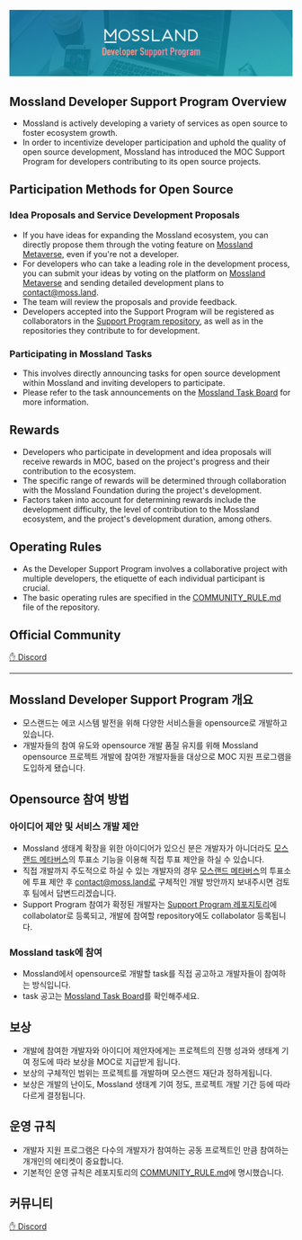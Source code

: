 ![dsp](https://github.com/mossland/MosslandDeveloperSupportProgram/blob/main/MosslandDeveloperSupportProgram_header_img.png)

## Mossland Developer Support Program Overview
  - Mossland is actively developing a variety of services as open source to foster ecosystem growth.
  - In order to incentivize developer participation and uphold the quality of open source development, Mossland has introduced the MOC Support Program for developers contributing to its open source projects.

## Participation Methods for Open Source
  ### Idea Proposals and Service Development Proposals
  - If you have ideas for expanding the Mossland ecosystem, you can directly propose them through the voting feature on [Mossland Metaverse](https://meta.moss.land), even if you're not a developer.
  - For developers who can take a leading role in the development process, you can submit your ideas by voting on the platform on [Mossland Metaverse](https://meta.moss.land) and sending detailed development plans to contact@moss.land.
  - The team will review the proposals and provide feedback.
  - Developers accepted into the Support Program will be registered as collaborators in the [Support Program repository](https://github.com/mossland/MosslandDeveloperSupportProgram), as well as in the repositories they contribute to for development.
  ### Participating in Mossland Tasks
  - This involves directly announcing tasks for open source development within Mossland and inviting developers to participate.
  - Please refer to the task announcements on the [Mossland Task Board](https://github.com/users/mossland/projects/3) for more information.

## Rewards
  - Developers who participate in development and idea proposals will receive rewards in MOC, based on the project's progress and their contribution to the ecosystem.
  - The specific range of rewards will be determined through collaboration with the Mossland Foundation during the project's development.
  - Factors taken into account for determining rewards include the development difficulty, the level of contribution to the Mossland ecosystem, and the project's development duration, among others.

## Operating Rules
- As the Developer Support Program involves a collaborative project with multiple developers, the etiquette of each individual participant is crucial.
- The basic operating rules are specified in the [COMMUNITY_RULE.md](https://github.com/mossland/MosslandDeveloperSupportProgram/blob/main/COMMUNITY_RULE.md) file of the repository.

## Official Community
[✋ Discord](https://discord.gg/N6RCGZuDqV)
- - -

## Mossland Developer Support Program 개요
  - 모스랜드는 에코 시스템 발전을 위해 다양한 서비스들을 opensource로 개발하고 있습니다.
  - 개발자들의 참여 유도와 opensource 개발 품질 유지를 위해 Mossland opensource 프로젝트 개발에 참여한 개발자들을 대상으로 MOC 지원 프로그램을 도입하게 됐습니다.

## Opensource 참여 방법
  ### 아이디어 제안 및 서비스 개발 제안
  - Mossland 생태계 확장을 위한 아이디어가 있으신 분은 개발자가 아니더라도 [모스랜드 메타버스](https://meta.moss.land)의 투표소 기능을 이용해 직접 투표 제안을 하실 수 있습니다. 
  - 직접 개발까지 주도적으로 하실 수 있는 개발자의 경우 [모스랜드 메타버스](https://meta.moss.land)의 투표소에 투표 제안 후 contact@moss.land로 구체적인 개발 방안까지 보내주시면 검토후 팀에서 답변드리겠습니다.
  - Support Program 참여가 확정된 개발자는 [Support Program 레포지토리](https://github.com/mossland/MosslandDeveloperSupportProgram)에 collabolator로 등록되고, 개발에 참여할 repository에도 collabolator 등록됩니다.
  ### Mossland task에 참여
  - Mossland에서 opensource로 개발할 task를 직접 공고하고 개발자들이 참여하는 방식입니다.
  - task 공고는 [Mossland Task Board](https://github.com/users/mossland/projects/3)를 확인해주세요.

## 보상
- 개발에 참여한 개발자와 아이디어 제안자에게는 프로젝트의 진행 성과와 생태계 기여 정도에 따라 보상을 MOC로 지급받게 됩니다.
- 보상의 구체적인 범위는 프로젝트를 개발하며 모스랜드 재단과 정하게됩니다.
- 보상은 개발의 난이도, Mossland 생태계 기여 정도, 프로젝트 개발 기간 등에 따라 다르게 결정됩니다.

## 운영 규칙
- 개발자 지원 프로그램은 다수의 개발자가 참여하는 공동 프로젝트인 만큼 참여하는 개개인의 에티켓이 중요합니다.
- 기본적인 운영 규칙은 레포지토리의 [COMMUNITY_RULE.md](https://github.com/mossland/MosslandDeveloperSupportProgram/blob/main/COMMUNITY_RULE.md)에 명시했습니다.

## 커뮤니티
[✋ Discord](https://discord.gg/N6RCGZuDqV)

